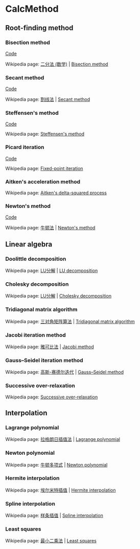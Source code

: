 # CalcMethod
## Root-finding method
### Bisection method
[Code](bisection.py)

Wikipedia page: [二分法 (数学)](https://zh.wikipedia.org/zh-cn/二分法_(數學)) | [Bisection method](https://en.wikipedia.org/wiki/Bisection_method)

### Secant method
[Code](secant.py)

Wikipedia page: [割线法](https://zh.wikipedia.org/wiki/%E5%89%B2%E7%BA%BF%E6%B3%95) | [Secant method](https://en.wikipedia.org/wiki/Secant_method)

### Steffensen's method
[Code](steffensen.py)

Wikipedia page: [Steffensen's method](https://en.wikipedia.org/wiki/Steffensen%27s_method)

### Picard iteration
[Code](picard.py)

Wikipedia page: [Fixed-point iteration](https://en.wikipedia.org/wiki/Fixed-point_iteration)

### Aitken's acceleration method

Wikipedia page: [Aitken's delta-squared process](https://en.wikipedia.org/wiki/Aitken%27s_delta-squared_process)

### Newton's method
[Code](newton.py)

Wikipedia page: [牛顿法](https://zh.wikipedia.org/wiki/%E7%89%9B%E9%A1%BF%E6%B3%95) | [Newton's method](https://en.wikipedia.org/wiki/Newton%27s_method)

## Linear algebra
### Doolittle decomposition

Wikipedia page: [LU分解](https://zh.wikipedia.org/wiki/LU%E5%88%86%E8%A7%A3#.E6.9D.9C.E5.B0.94.E9.87.8C.E7.89.B9.E7.AE.97.E6.B3.95) | [LU decomposition](https://en.wikipedia.org/wiki/LU_decomposition#Doolittle_algorithm)

### Cholesky decomposition

Wikipedia page: [LU分解](https://zh.wikipedia.org/wiki/LU%E5%88%86%E8%A7%A3#.E6.AD.A3.E5.AE.9A.E7.9F.A9.E9.98.B5) | [Cholesky decomposition](https://en.wikipedia.org/wiki/Cholesky_decomposition)

### Tridiagonal matrix algorithm

Wikipedia page: [三对角矩阵算法](https://zh.wikipedia.org/wiki/%E4%B8%89%E5%AF%B9%E8%A7%92%E7%9F%A9%E9%98%B5%E7%AE%97%E6%B3%95) | [Tridiagonal matrix algorithm](https://en.wikipedia.org/wiki/Tridiagonal_matrix_algorithm)

### Jacobi iteration method

Wikipedia page: [雅可比法](https://zh.wikipedia.org/wiki/%E9%9B%85%E5%8F%AF%E6%AF%94%E6%B3%95) | [Jacobi method](https://en.wikipedia.org/wiki/Jacobi_method)

### Gauss–Seidel iteration method

Wikipedia page: [高斯-赛德尔迭代](https://zh.wikipedia.org/wiki/%E9%AB%98%E6%96%AF-%E8%B5%9B%E5%BE%B7%E5%B0%94%E8%BF%AD%E4%BB%A3) | [Gauss–Seidel method](https://en.wikipedia.org/wiki/Gauss–Seidel_method)

### Successive over-relaxation

Wikipedia page: [Successive over-relaxation](https://en.wikipedia.org/wiki/Successive_over-relaxation)

## Interpolation
### Lagrange polynomial

Wikipedia page: [拉格朗日插值法](https://zh.wikipedia.org/wiki/%E6%8B%89%E6%A0%BC%E6%9C%97%E6%97%A5%E6%8F%92%E5%80%BC%E6%B3%95) | [Lagrange polynomial](https://en.wikipedia.org/wiki/Lagrange_polynomial)

### Newton polynomial

Wikipedia page: [牛顿多项式](https://zh.wikipedia.org/wiki/%E7%89%9B%E9%A1%BF%E5%A4%9A%E9%A1%B9%E5%BC%8F) | [Newton polynomial](https://en.wikipedia.org/wiki/Newton_polynomial)

### Hermite interpolation

Wikipedia page: [埃尔米特插值](https://zh.wikipedia.org/wiki/%E5%9F%83%E5%B0%94%E7%B1%B3%E7%89%B9%E6%8F%92%E5%80%BC) | [Hermite interpolation](https://en.wikipedia.org/wiki/Hermite_interpolation)

### Spline interpolation

Wikipedia page: [样条插值](https://zh.wikipedia.org/wiki/%E6%A0%B7%E6%9D%A1%E6%8F%92%E5%80%BC) | [Spline interpolation](https://en.wikipedia.org/wiki/Spline_interpolation)

### Least squares

Wikipedia page: [最小二乘法](https://zh.wikipedia.org/wiki/%E6%9C%80%E5%B0%8F%E4%BA%8C%E4%B9%98%E6%B3%95) | [Least squares](https://en.wikipedia.org/wiki/Least_squares)

